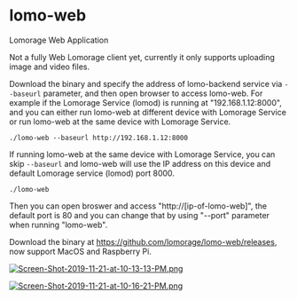 # lomo-web
Lomorage Web Application

Not a fully Web Lomorage client yet, currently it only supports uploading image and video files.

Download the binary and specify the address of lomo-backend service via `--baseurl` parameter, and then open browser to access lomo-web. For example if the Lomorage Service (lomod) is running at "192.168.1.12:8000", and you can either run lomo-web at different device with Lomorage Service or run lomo-web at the same device with Lomorage Service.

```
./lomo-web --baseurl http://192.168.1.12:8000
```

If running lomo-web at the same device with Lomorage Service, you can skip `--baseurl` and lomo-web will use the IP address on this device and default Lomorage service (lomod) port 8000.

```
./lomo-web
```

Then you can open broswer and access "http://[ip-of-lomo-web]", the default port is 80 and you can change that by using "--port" parameter when running "lomo-web".

Download the binary at https://github.com/lomorage/lomo-web/releases, now support MacOS and Raspberry Pi.

[![Screen-Shot-2019-11-21-at-10-13-13-PM.png](https://i.postimg.cc/SNgbW2Kq/Screen-Shot-2019-11-21-at-10-13-13-PM.png)](https://postimg.cc/svGLz2S0)

[![Screen-Shot-2019-11-21-at-10-16-21-PM.png](https://i.postimg.cc/B64FbyG4/Screen-Shot-2019-11-21-at-10-16-21-PM.png)](https://postimg.cc/gwtjBgJT)
